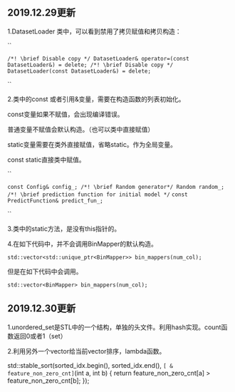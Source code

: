 ## 2019.12.29更新

1.DatasetLoader 类中，可以看到禁用了拷贝赋值和拷贝构造：

``  

  `/*! \brief Disable copy */
  DatasetLoader& operator=(const DatasetLoader&) = delete;
  /*! \brief Disable copy */`
  `DatasetLoader(const DatasetLoader&) = delete;`

``  

2.类中的const 或者引用&变量，需要在构造函数的列表初始化。

const变量如果不赋值，会出现编译错误。

普通变量不赋值会默认构造。（也可以类中直接赋值）

static变量需要在类外直接赋值，省略static。作为全局变量。

const static直接类中赋值。

``  

`const Config& config_;
  /*! \brief Random generator*/
  Random random_;`
  `/*! \brief prediction function for initial model */`
  `const PredictFunction& predict_fun_;`

``  

3.类中的static方法，是没有this指针的。



4.在如下代码中，并不会调用BinMapper的默认构造。

`std::vector<std::unique_ptr<BinMapper>> bin_mappers(num_col);`

但是在如下代码中会调用。

`std::vector<BinMapper> bin_mappers(num_col);`

## 2019.12.30更新

1.unordered_set是STL中的一个结构，单独的头文件。利用hash实现。count函数返回0或者1（set）

2.利用另外一个vector给当前vector排序，lambda函数。

std::stable_sort(sorted_idx.begin(), sorted_idx.end(),
                     `[ & feature_non_zero_cnt]`(int a, int b) {
    return feature_non_zero_cnt[a] > feature_non_zero_cnt[b];
  });